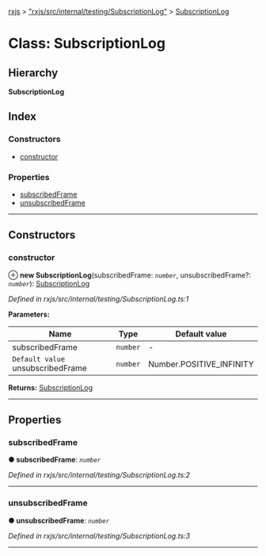 [rxjs](../README.md) > ["rxjs/src/internal/testing/SubscriptionLog"](../modules/_rxjs_src_internal_testing_subscriptionlog_.md) > [SubscriptionLog](../classes/_rxjs_src_internal_testing_subscriptionlog_.subscriptionlog.md)

# Class: SubscriptionLog

## Hierarchy

**SubscriptionLog**

## Index

### Constructors

* [constructor](_rxjs_src_internal_testing_subscriptionlog_.subscriptionlog.md#constructor)

### Properties

* [subscribedFrame](_rxjs_src_internal_testing_subscriptionlog_.subscriptionlog.md#subscribedframe)
* [unsubscribedFrame](_rxjs_src_internal_testing_subscriptionlog_.subscriptionlog.md#unsubscribedframe)

---

## Constructors

<a id="constructor"></a>

###  constructor

⊕ **new SubscriptionLog**(subscribedFrame: *`number`*, unsubscribedFrame?: *`number`*): [SubscriptionLog](_rxjs_src_internal_testing_subscriptionlog_.subscriptionlog.md)

*Defined in rxjs/src/internal/testing/SubscriptionLog.ts:1*

**Parameters:**

| Name | Type | Default value |
| ------ | ------ | ------ |
| subscribedFrame | `number` | - |
| `Default value` unsubscribedFrame | `number` |  Number.POSITIVE_INFINITY |

**Returns:** [SubscriptionLog](_rxjs_src_internal_testing_subscriptionlog_.subscriptionlog.md)

___

## Properties

<a id="subscribedframe"></a>

###  subscribedFrame

**● subscribedFrame**: *`number`*

*Defined in rxjs/src/internal/testing/SubscriptionLog.ts:2*

___
<a id="unsubscribedframe"></a>

###  unsubscribedFrame

**● unsubscribedFrame**: *`number`*

*Defined in rxjs/src/internal/testing/SubscriptionLog.ts:3*

___

